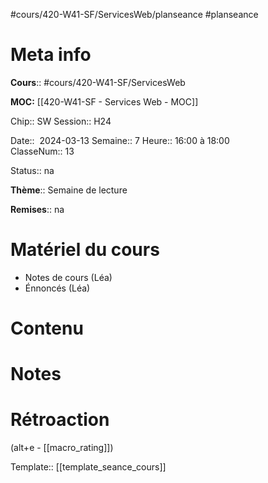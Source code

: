 #cours/420-W41-SF/ServicesWeb/planseance #planseance
# Meta info

**Cours**:: #cours/420-W41-SF/ServicesWeb 

**MOC:** [[420-W41-SF - Services Web - MOC]]

Chip:: <span class="chip cours-2">SW</span>
Session:: H24

Date::  2024-03-13 
Semaine:: 7
Heure:: 16:00 à 18:00  
ClasseNum:: 13

Status:: <span class="chip na">na</span>

**Thème**:: Semaine de lecture

**Remises**:: <span class="chip na">na</span>

# Matériel du cours
* Notes de cours (Léa)
* Énnoncés (Léa)
# Contenu


# Notes


# Rétroaction
(alt+e - [[macro_rating]])

Template:: [[template_seance_cours]]